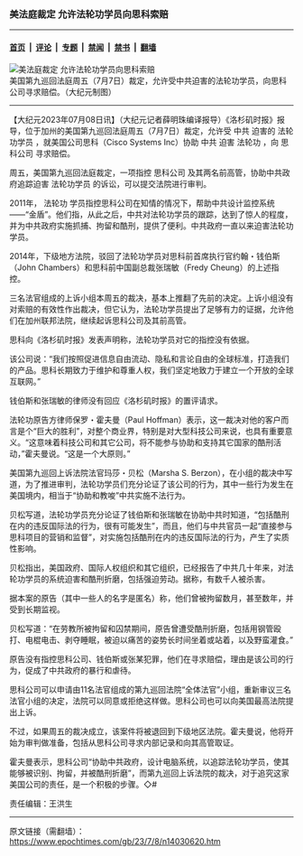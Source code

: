 ### 美法庭裁定 允许法轮功学员向思科索赔

---

#### [首页](../../../..?n14030620) &nbsp;|&nbsp; [评论](../../../../../epoch-comment?n14030620) &nbsp;|&nbsp; [专题](../../../../../epoch-special?n14030620) &nbsp;|&nbsp; [禁闻](../../../../../epoch-news?n14030620) &nbsp;|&nbsp; [禁书](../../../../../books?n14030620) &nbsp;|&nbsp; [翻墙](https://github.com/gfw-breaker/nogfw/blob/master/README.md?n14030620)


<div><img alt="美法庭裁定 允许法轮功学员向思科索赔" class="attachment-djy_600_400 size-djy_600_400 wp-post-image" src="https://i.epochtimes.com/assets/uploads/2021/04/id12911972-court_04-600x400.jpg"/>
<div class="caption">
 美国第九巡回法庭周五（7月7日）裁定，允许受中共迫害的法轮功学员，向思科公司寻求赔偿。（大纪元制图）
</div></div><hr/><div class="post_content" id="artbody" itemprop="articleBody">
 <!-- article content begin -->
 <p>
  【大纪元2023年07月08日讯】（大纪元记者薛明珠编译报导）《洛杉矶时报》报导，位于加州的美国第九巡回法庭周五（7月7日）裁定，允许受
  <ok href="https://www.epochtimes.com/gb/tag/%E4%B8%AD%E5%85%B1.html">
   中共
  </ok>
  迫害的
  <ok href="https://www.epochtimes.com/gb/tag/%E6%B3%95%E8%BD%AE%E5%8A%9F%E5%AD%A6%E5%91%98.html">
   法轮功学员
  </ok>
  ，就美国公司思科（Cisco Systems Inc）协助
  <ok href="https://www.epochtimes.com/gb/tag/%E4%B8%AD%E5%85%B1.html">
   中共
  </ok>
  迫害
  <ok href="https://www.epochtimes.com/gb/tag/%E6%B3%95%E8%BD%AE%E5%8A%9F.html">
   法轮功
  </ok>
  ，向
  <ok href="https://www.epochtimes.com/gb/tag/%E6%80%9D%E7%A7%91%E5%85%AC%E5%8F%B8.html">
   思科公司
  </ok>
  寻求赔偿。
 </p>
 <p>
  周五，美国第九巡回法庭裁定，一项指控
  <ok href="https://www.epochtimes.com/gb/tag/%E6%80%9D%E7%A7%91%E5%85%AC%E5%8F%B8.html">
   思科公司
  </ok>
  及其两名前高管，协助中共政府追踪迫害
  <ok href="https://www.epochtimes.com/gb/tag/%E6%B3%95%E8%BD%AE%E5%8A%9F%E5%AD%A6%E5%91%98.html">
   法轮功学员
  </ok>
  的诉讼，可以提交法院进行审判。
 </p>
 <p>
  2011年，
  <ok href="https://www.epochtimes.com/gb/tag/%E6%B3%95%E8%BD%AE%E5%8A%9F.html">
   法轮功
  </ok>
  学员指控思科公司在知情的情况下，帮助中共设计监控系统——“金盾”。他们指，从此之后，中共对法轮功学员的跟踪，达到了惊人的程度，并为中共政府实施抓捕、拘留和酷刑，提供了便利。中共政府一直以来迫害法轮功学员。
 </p>
 <p>
  2014年，下级地方法院，驳回了法轮功学员对思科前首席执行官约翰・钱伯斯（John Chambers）和思科前中国副总裁张瑞敏（Fredy Cheung）的上述指控。
 </p>
 <p>
  三名法官组成的上诉小组本周五的裁决，基本上推翻了先前的决定。上诉小组没有对索赔的有效性作出裁决，但它认为，法轮功学员提出了足够有力的证据，允许他们在加州联邦法院，继续起诉思科公司及其前高管。
 </p>
 <p>
  思科向《洛杉矶时报》发表声明称，法轮功学员对它的指控没有依据。
 </p>
 <p>
  该公司说：“我们按照促进信息自由流动、隐私和言论自由的全球标准，打造我们的产品。思科长期致力于维护和尊重人权，我们坚定地致力于建立一个开放的全球互联网。”
 </p>
 <p>
  钱伯斯和张瑞敏的律师没有回应《洛杉矶时报》的置评请求。
 </p>
 <p>
  法轮功原告方律师保罗・霍夫曼（Paul Hoffman）表示，这一裁决对他的客户而言是个“巨大的胜利”，对整个商业界，特别是对大型科技公司来说，也具有重要意义。“这意味着科技公司和其它公司，将不能参与协助和支持其它国家的酷刑活动，”霍夫曼说。“这是一个大原则。”
 </p>
 <p>
  美国第九巡回上诉法院法官玛莎・贝松（Marsha S. Berzon），在小组的裁决中写道，为了推进审判，法轮功学员们充分论证了该公司的行为，其中一些行为发生在美国境内，相当于“协助和教唆”中共实施不法行为。
 </p>
 <p>
  贝松写道，法轮功学员充分论证了钱伯斯和张瑞敏在协助中共时知道，“包括酷刑在内的违反国际法的行为，很有可能发生”，而且，他们与中共官员一起“直接参与思科项目的营销和监督”，对实施包括酷刑在内的违反国际法的行为，产生了实质性影响。
 </p>
 <p>
  贝松指出，美国政府、国际人权组织和其它组织，已经报告了中共几十年来，对法轮功学员的系统迫害和酷刑折磨，包括强迫劳动。据称，有数千人被杀害。
 </p>
 <p>
  据本案的原告（其中一些人的名字是匿名）称，他们曾被拘留数月，甚至数年，并受到长期监视。
 </p>
 <p>
  贝松写道：“在劳教所被拘留和囚禁期间，原告曾遭受酷刑折磨，包括用钢管殴打、电棍电击、剥夺睡眠，被迫以痛苦的姿势长时间坐着或站着，以及野蛮灌食。”
 </p>
 <p>
  原告没有指控思科公司、钱伯斯或张某犯罪，他们在寻求赔偿，理由是该公司的行为，促成了中共政府的暴行和虐待。
 </p>
 <p>
  思科公司可以申请由11名法官组成的第九巡回法院“全体法官”小组，重新审议三名法官小组的决定，法院可以同意或拒绝这样做。思科公司也可以向美国最高法院提出上诉。
 </p>
 <p>
  不过，如果周五的裁决成立，该案件将被退回到下级地区法院。霍夫曼说，他将开始为审判做准备，包括从思科公司寻求内部记录和向其高管取证。
 </p>
 <p>
  霍夫曼表示，思科公司“协助中共政府，设计电脑系统，以追踪法轮功学员，使其能够被识别、拘留，并被酷刑折磨”，而第九巡回上诉法院的裁决，对于追究这家美国公司的责任，是一个积极的步骤。◇#
 </p>
 <p>
  责任编辑：王洪生
 </p>
 <!-- article content end -->
 <div id="below_article_ad">
 </div>
</div>


---

原文链接（需翻墙）：https://www.epochtimes.com/gb/23/7/8/n14030620.htm